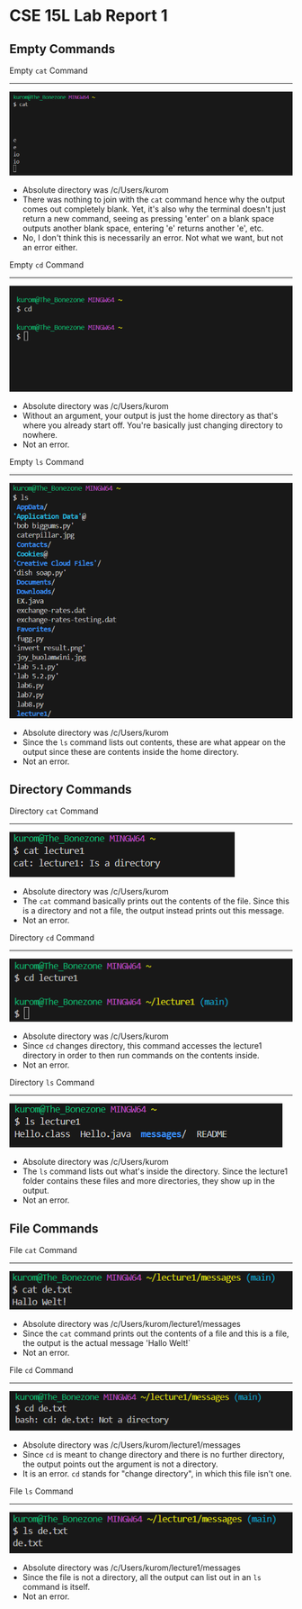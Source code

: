 # CSE 15L Lab Report 1
## Empty Commands
Empty `cat` Command
***
![Image](empty_cat.png)
* Absolute directory was /c/Users/kurom
* There was nothing to join with the `cat` command hence why the output comes out completely blank. Yet, it's also why the terminal doesn't just return a new command, seeing as pressing 'enter' on a blank space outputs another blank space, entering 'e' returns another 'e', etc.
* No, I don't think this is necessarily an error. Not what we want, but not an error either.

Empty `cd` Command
***
![Image](empty_cd.png)
* Absolute directory was /c/Users/kurom
* Without an argument, your output is just the home directory as that's where you already start off. You're basically just changing directory to nowhere.
* Not an error.

Empty `ls` Command
***
![Image](empty_ls.png)
* Absolute directory was /c/Users/kurom
* Since the `ls` command lists out contents, these are what appear on the output since these are contents inside the home directory.
* Not an error.

## Directory Commands
Directory `cat` Command
***
![Image](directory_cat.png)
* Absolute directory was /c/Users/kurom
* The `cat` command basically prints out the contents of the file. Since this is a directory and not a file, the output instead prints out this message.
* Not an error.

Directory `cd` Command
***
![Image](directory_cd.png)
* Absolute directory was /c/Users/kurom
* Since `cd` changes directory, this command accesses the lecture1 directory in order to then run commands on the contents inside.
* Not an error.

Directory `ls` Command
***
![Image](directory_ls.png)
* Absolute directory was /c/Users/kurom
* The `ls` command lists out what's inside the directory. Since the lecture1 folder contains these files and more directories, they show up in the output.
* Not an error.

## File Commands
File `cat` Command
***
![Image](file_cat.png)
* Absolute directory was /c/Users/kurom/lecture1/messages
* Since the `cat` command prints out the contents of a file and this is a file, the output is the actual message 'Hallo Welt!`
* Not an error.

File `cd` Command
***
![Image](file_cd.png)
* Absolute directory was /c/Users/kurom/lecture1/messages
* Since `cd` is meant to change directory and there is no further directory, the output points out the argument is not a directory.
* It is an error. `cd` stands for "change directory", in which this file isn't one.

File `ls` Command
***
![Image](file_ls.png)
* Absolute directory was /c/Users/kurom/lecture1/messages
* Since the file is not a directory, all the output can list out in an `ls` command is itself.
* Not an error.
